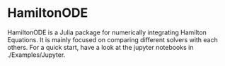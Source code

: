# HamiltonODE

HamiltonODE is a Julia package for numerically integrating Hamilton Equations. It is mainly focused on comparing different solvers with each others. For a quick start, have a look at the jupyter notebooks in ./Examples/Jupyter.

